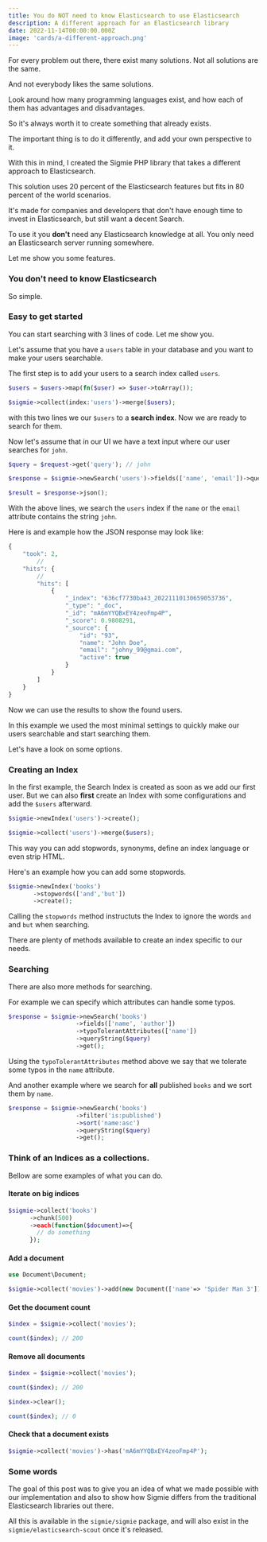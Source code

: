 ```yaml
---
title: You do NOT need to know Elasticsearch to use Elasticsearch
description: A different approach for an Elasticsearch library
date: 2022-11-14T00:00:00.000Z
image: 'cards/a-different-approach.png'
---
```


For every problem out there, there exist many solutions. Not all solutions are the same.

And not everybody likes the same solutions.

Look around how many programming languages exist, and
how each of them has advantages and disadvantages.

So it's always worth it to create something that already exists.

The important thing is to
do it differently, and add your own perspective to it.

With this in mind, I created the Sigmie PHP library that takes a different approach to Elasticsearch.

This solution uses 20 percent of the Elasticsearch features but fits in 80 percent of
the world scenarios.

It's made for companies and developers that don't have enough
time to invest in Elasticsearch, but still want a decent Search.

To use it you **don't** need any Elasticsearch knowledge at all. You only need an Elasticsearch server running somewhere.

Let me show you some features.

### You don't need to know Elasticsearch

So simple.


### Easy to get started

You can start searching with 3 lines of code. Let me show you.


Let's assume that you have a `users` table in your database and you want to make your users searchable.

The first step is to add your users to a search index called `users`.

```php
$users = $users->map(fn($user) => $user->toArray());

$sigmie->collect(index:'users')->merge($users);
```

with this two lines we our `$users` to a **search index**. Now we are ready to search for them.

Now let's assume that in our UI we have a text input where our user searches for `john`.

```php
$query = $request->get('query'); // john

$response = $sigmie->newSearch('users')->fields(['name', 'email'])->queryString($query)->get();

$result = $response->json();

```

With the above lines, we search the `users` index if the `name` or the `email` attribute contains
the string `john`.

Here is and example how the JSON response may look like:

```php
{
    "took": 2,
        //
    "hits": {
        //
        "hits": [
            {
                "_index": "636cf7730ba43_20221110130659053736",
                "_type": "_doc",
                "_id": "mA6mYYQBxEY4zeoFmp4P",
                "_score": 0.9808291,
                "_source": {
                    "id": "93",
                    "name": "John Doe",
                    "email": "johny_99@gmai.com",
                    "active": true
                }
            }
        ]
    }
}
```

Now we can use the results to show the found users.


In this example we used the most minimal settings to quickly make our users searchable and start
searching them.

Let's have a look on some options.

### Creating an Index

In the first example, the Search Index is created as soon as we add our first user. But we can also **first** create
an Index with some configurations and add the `$users` afterward.

```php
$sigmie->newIndex('users')->create();

$sigmie->collect('users')->merge($users);
```

This way you can add stopwords, synonyms, define an index language or even strip HTML.

Here's an example how you can add some stopwords.

```php
$sigmie->newIndex('books')
       ->stopwords(['and','but'])
       ->create();
```

Calling the `stopwords` method instructuts the Index to ignore the words `and` and `but` when searching.

There are plenty of methods available to create an index specific to our needs.


### Searching

There are also more methods for searching.

For example we can specify which attributes can handle some typos.

```php
$response = $sigmie->newSearch('books')
                   ->fields(['name', 'author'])
                   ->typoTolerantAttributes(['name'])
                   ->queryString($query)
                   ->get();
```

Using the `typoTolerantAttributes` method above we say that we tolerate some typos in the `name` attribute.

And another example where we search for **all** published `books` and we sort them by `name`.

```php
$response = $sigmie->newSearch('books')
                   ->filter('is:published')
                   ->sort('name:asc')
                   ->queryString($query)
                   ->get();
```


### Think of an **Indices** as a collections.

Bellow are some examples of what you can do.


#### Iterate on big indices

```php
$sigmie->collect('books')
      ->chunk(500)
      ->each(function($document)=>{
        // do something
      });
```

#### Add a document

```php
use Document\Document;

$sigmie->collect('movies')->add(new Document(['name'=> 'Spider Man 3']));
```

#### Get the document count

```php
$index = $sigmie->collect('movies');

count($index); // 200
```

#### Remove all documents

```php
$index = $sigmie->collect('movies');

count($index); // 200

$index->clear();

count($index); // 0
```


#### Check that a document exists

```php
$sigmie->collect('movies')->has('mA6mYYQBxEY4zeoFmp4P');
```

### Some words

The goal of this post was to give you an idea of what we made possible with our implementation and also
to show how Sigmie differs from the traditional Elasticsearch libraries out there.


All this is available in the `sigmie/sigmie` package, and will also exist in the `sigmie/elasticsearch-scout` once it's released.
